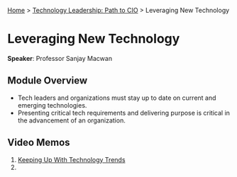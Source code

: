 [Home](../../../README.md) > [Technology Leadership: Path to CIO](../Course-README.md) > Leveraging New Technology

# Leveraging New Technology

**Speaker**: Professor Sanjay Macwan

## Module Overview

- Tech leaders and organizations must stay up to date on current and emerging technologies.
- Presenting critical tech requirements and delivering purpose is critical in the advancement of an organization.

## Video Memos

1. [Keeping Up With Technology Trends](./Video-1-Memo.md)
2.
